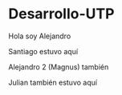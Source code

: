 # Desarrollo-UTP
Hola soy Alejandro

Santiago estuvo aquí

Alejandro 2 (Magnus) también

Julian también estuvo aquí
